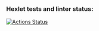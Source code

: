 ### Hexlet tests and linter status:
[![Actions Status](https://github.com/AtlantisAJ/fullstack-javascript-project-44/actions/workflows/hexlet-check.yml/badge.svg)](https://github.com/AtlantisAJ/fullstack-javascript-project-44/actions)